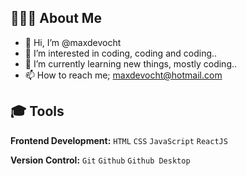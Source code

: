 ## 🙋🏼‍♂️ About Me

- 👋 Hi, I’m @maxdevocht
- 👀 I’m interested in coding, coding and coding..
- 🌱 I’m currently learning new things, mostly coding..
- 📫 How to reach me; maxdevocht@hotmail.com

## 🎓 Tools

**Frontend Development:** `HTML` `CSS` `JavaScript` `ReactJS`
 
**Version Control:** `Git` `Github` `Github Desktop`
